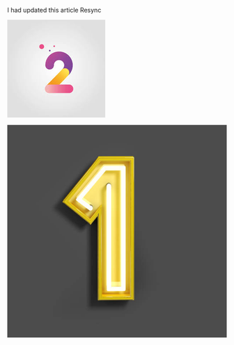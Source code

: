 I had updated this article
Resync

![Test](/docs/.document360/assets/2.jpg)

![Test](/docs/.document360/assets/1(1).jpg)
